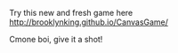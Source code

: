 Try this new and fresh game here http://brooklynking.github.io/CanvasGame/

Cmone boi, give it a shot!
